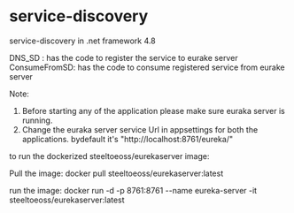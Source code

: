 # service-discovery
service-discovery in .net framework 4.8

DNS_SD : has the code to register the service to eurake server
ConsumeFromSD: has the code to consume registered service from eurake server

Note:
1. Before starting any of the application please make sure euraka server is running.
2. Change the euraka server service Url in appsettings for both the applications. bydefault it's "http://localhost:8761/eureka/"


to run the dockerized steeltoeoss/eurekaserver image:

Pull the image:
docker pull steeltoeoss/eurekaserver:latest

run the image:
docker run -d -p 8761:8761 --name eureka-server -it steeltoeoss/eurekaserver:latest